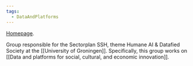 ```yaml
---
tags:
  - DataAndPlatforms
---
```


[Homepage](https://www.rug.nl/research/research-let/sectorplan-website/humaneai/). 

Group responsible for the Sectorplan SSH, theme Humane AI & Datafied Society at the [[University of Groningen]]. Specifically, this group works on [[Data and platforms for social, cultural, and economic innovation]]. 